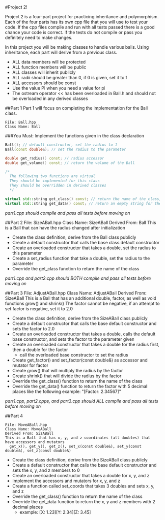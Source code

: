 #Project 2!

Project 2 is a four-part project for practicing inheritance and polymorphism. Each of the four parts has its own cpp file that you will use to test your code. If the cpp files compile and run with all tests passed there is a good chance your code is correct. If the tests do not compile or pass you definitely need to make changes.

In this project you will be making classes to handle various balls. Using inheritance, each part will derive from a previous class.

* ALL data members will be protected
* ALL function members will be public
* ALL classes will inherit publicly
* ALL radii should be greater than 0, if 0 is given, set it to 1
* ALL accessors should be const
* Use the value PI when you need a value for pi
* The ostream operator << has been overloaded in Ball.h and should not be overloaded in any derived classes

##Part 1
Part 1 will focus on completing the implementation for the Ball class.

    File: Ball.hpp
    Class Name: Ball

###You Must:
Implement the functions given in the class declaration
```c++
Ball(); // default constructor, set the radius to 1
Ball(const double&); // set the radius to the parameter

double get_radius() const; // radius accessor
double get_volume() const; // return the volume of the Ball

/*
  The following two functions are virtual
  They should be implemented for this class
  They should be overridden in derived classes
  */

virtual std::string get_class() const; // return the name of the class, "Ball"
virtual std::string get_data() const; // return an empty string for the base class
```
_part1.cpp should compile and pass all tests before moving on_

##Part 2
    File: SizeABall.hpp
    Class Name: SizeABall
    Derived From: Ball
    This is a Ball that can have the radius changed after initialization

* Create the class definition, derive from the Ball class publicly
* Create a default constructor that calls the base class default constructor
* Create an overloaded constructor that takes a double, set the radius to this parameter
* Create a set_radius function that take a double, set the radius to the parameter
* Override the get_class function to return the name of the class

_part1.cpp and part2.cpp should BOTH compile and pass all tests before moving on_

##Part 3
    File: AdjustABall.hpp
    Class Name: AdjustABall
    Derived From: SizeABall
    This is a Ball that has an additional double, factor, as well as void functions grow() and shrink()
    The factor cannot be negative, if an attempt to set factor is negative, set it to 2.0

* Create the class definition, derive from the SizeABall class publicly
* Create a default constructor that calls the base default constructor and sets the factor to 2.0
* Create an overloaded constructor that takes a double, calls the default base constructor, and sets the factor to the parameter given
* Create an overloaded constructor that takes a double for the radius first, then a double for the factor
  * call the overloaded base constructor to set the radius
* Create get_factor() and set_factor(const double&) as accessor and mutator for factor
* Create grow() that will multiply the radius by the factor
* Create shrink() that will divide the radius by the factor
* Override the get_class() function to return the name of the class
* Override the get_data() function to return the factor with 5 decimal places like the following example: "[Factor: 2.34567]"

_part1.cpp, part2.cpps, and part3.cpp should ALL compile and pass all tests before moving on_

##Part 4

    File: MoveABall.hpp
    Class Name: MoveABall
    Derived From: SizABall
    This is a Ball that has x, y, and z coordinates (all doubles) that have accessors and mutators
      get_x(), get_y(), get_z(), set_x(const double&), set_y(const double&), set_z(const double&)

* Create the class definition, derive from the SizeABall class publicly
* Create a default constructor that calls the base default constructor and sets the x, y, and z members to 0
* Create an overloaded constructor that takes a double for x, y, and z
* Implement the accessors and mutators for x, y, and z
* Create a function called set_coords that takes 3 doubles and sets x, y, and z
* Override the get_class() function to return the name of the class
* Override the get_data function to return the x, y and z members with 2 decimal places
  * example: [X: 1.23][Y: 2.34][Z: 3.45]
